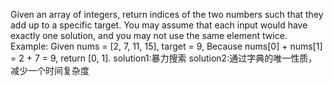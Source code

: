 Given an array of integers, return indices of the two numbers such that they add up to a specific target. 
You may assume that each input would have exactly one solution, and you may not use the same element twice. 
Example:
Given nums = [2, 7, 11, 15], target = 9,
Because nums[0] + nums[1] = 2 + 7 = 9, 
return [0, 1]. 
solution1:暴力搜索
solution2:通过字典的唯一性质，减少一个时间复杂度
